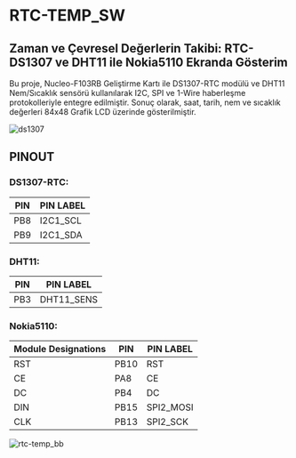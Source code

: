 # RTC-TEMP_SW

## Zaman ve Çevresel Değerlerin Takibi: RTC-DS1307 ve DHT11 ile Nokia5110 Ekranda Gösterim
Bu proje, Nucleo-F103RB Geliştirme Kartı ile DS1307-RTC modülü ve DHT11 Nem/Sıcaklık sensörü kullanılarak I2C, SPI ve 1-Wire haberleşme protokolleriyle entegre edilmiştir. Sonuç olarak, saat, tarih, nem ve sıcaklık değerleri 84x48 Grafik LCD üzerinde gösterilmiştir.


![ds1307](https://github.com/KOBASTAR-IME-2024/proje1_sw/assets/115595244/ba5bbc0b-73fe-4a46-aae0-f0b7a5ac87f0)




## PINOUT
### DS1307-RTC:
| PIN | PIN LABEL |
| --- | --------- |
| PB8 | I2C1_SCL  |
| PB9 | I2C1_SDA  |
  
### DHT11:
| PIN | PIN LABEL  |
| --- | ---------- |
| PB3 | DHT11_SENS |
  
### Nokia5110:
| Module Designations | PIN  | PIN LABEL |
| ------------------- | ---  | --------- |
| RST                 | PB10 | RST       |     
| CE                  | PA8  | CE        |
| DC                  | PB4  | DC        |
| DIN                 | PB15 | SPI2_MOSI |
| CLK                 | PB13 | SPI2_SCK  |

![rtc-temp_bb](https://github.com/KOBASTAR-IME-2024/RTC-Temp_SW/assets/115595244/fb25a37b-61c2-47cf-87c8-2ed39165c9d3)
